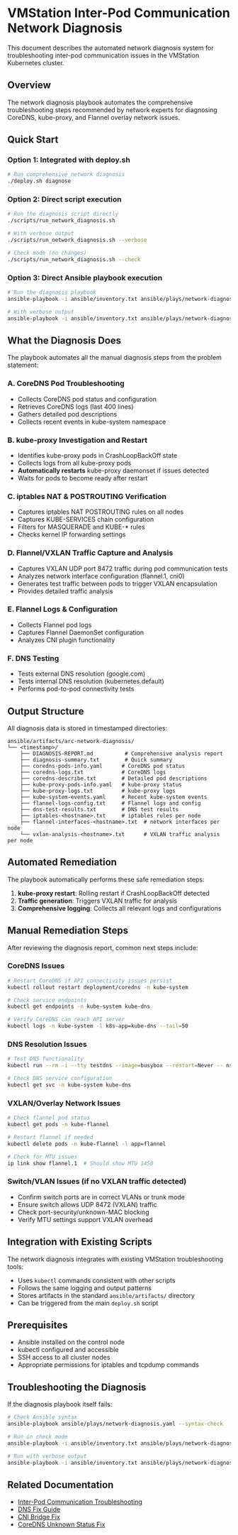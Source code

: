 # VMStation Inter-Pod Communication Network Diagnosis

This document describes the automated network diagnosis system for troubleshooting inter-pod communication issues in the VMStation Kubernetes cluster.

## Overview

The network diagnosis playbook automates the comprehensive troubleshooting steps recommended by network experts for diagnosing CoreDNS, kube-proxy, and Flannel overlay network issues.

## Quick Start

### Option 1: Integrated with deploy.sh
```bash
# Run comprehensive network diagnosis
./deploy.sh diagnose
```

### Option 2: Direct script execution
```bash
# Run the diagnosis script directly
./scripts/run_network_diagnosis.sh

# With verbose output
./scripts/run_network_diagnosis.sh --verbose

# Check mode (no changes)
./scripts/run_network_diagnosis.sh --check
```

### Option 3: Direct Ansible playbook execution
```bash
# Run the diagnosis playbook
ansible-playbook -i ansible/inventory.txt ansible/plays/network-diagnosis.yaml

# With verbose output
ansible-playbook -i ansible/inventory.txt ansible/plays/network-diagnosis.yaml -vv
```

## What the Diagnosis Does

The playbook automates all the manual diagnosis steps from the problem statement:

### A. CoreDNS Pod Troubleshooting
- Collects CoreDNS pod status and configuration
- Retrieves CoreDNS logs (last 400 lines)
- Gathers detailed pod descriptions
- Collects recent events in kube-system namespace

### B. kube-proxy Investigation and Restart
- Identifies kube-proxy pods in CrashLoopBackOff state
- Collects logs from all kube-proxy pods
- **Automatically restarts** kube-proxy daemonset if issues detected
- Waits for pods to become ready after restart

### C. iptables NAT & POSTROUTING Verification
- Captures iptables NAT POSTROUTING rules on all nodes
- Captures KUBE-SERVICES chain configuration
- Filters for MASQUERADE and KUBE-* rules
- Checks kernel IP forwarding settings

### D. Flannel/VXLAN Traffic Capture and Analysis
- Captures VXLAN UDP port 8472 traffic during pod communication tests
- Analyzes network interface configuration (flannel.1, cni0)
- Generates test traffic between pods to trigger VXLAN encapsulation
- Provides detailed traffic analysis

### E. Flannel Logs & Configuration
- Collects Flannel pod logs
- Captures Flannel DaemonSet configuration
- Analyzes CNI plugin functionality

### F. DNS Testing
- Tests external DNS resolution (google.com)
- Tests internal DNS resolution (kubernetes.default)
- Performs pod-to-pod connectivity tests

## Output Structure

All diagnosis data is stored in timestamped directories:

```
ansible/artifacts/arc-network-diagnosis/
└── <timestamp>/
    ├── DIAGNOSIS-REPORT.md          # Comprehensive analysis report
    ├── diagnosis-summary.txt        # Quick summary
    ├── coredns-pods-info.yaml      # CoreDNS pod status
    ├── coredns-logs.txt            # CoreDNS logs
    ├── coredns-describe.txt        # Detailed pod descriptions
    ├── kube-proxy-pods-info.yaml   # kube-proxy status
    ├── kube-proxy-logs.txt         # kube-proxy logs
    ├── kube-system-events.yaml     # Recent kube-system events
    ├── flannel-logs-config.txt     # Flannel logs and config
    ├── dns-test-results.txt        # DNS test results
    ├── iptables-<hostname>.txt     # iptables rules per node
    ├── flannel-interfaces-<hostname>.txt  # network interfaces per node
    └── vxlan-analysis-<hostname>.txt      # VXLAN traffic analysis per node
```

## Automated Remediation

The playbook automatically performs these safe remediation steps:

1. **kube-proxy restart**: Rolling restart if CrashLoopBackOff detected
2. **Traffic generation**: Triggers VXLAN traffic for analysis
3. **Comprehensive logging**: Collects all relevant logs and configurations

## Manual Remediation Steps

After reviewing the diagnosis report, common next steps include:

### CoreDNS Issues
```bash
# Restart CoreDNS if API connectivity issues persist
kubectl rollout restart deployment/coredns -n kube-system

# Check service endpoints
kubectl get endpoints -n kube-system kube-dns

# Verify CoreDNS can reach API server
kubectl logs -n kube-system -l k8s-app=kube-dns --tail=50
```

### DNS Resolution Issues
```bash
# Test DNS functionality
kubectl run --rm -i --tty testdns --image=busybox --restart=Never -- nslookup kubernetes.default

# Check DNS service configuration
kubectl get svc -n kube-system kube-dns
```

### VXLAN/Overlay Network Issues
```bash
# Check flannel pod status
kubectl get pods -n kube-flannel

# Restart flannel if needed
kubectl delete pods -n kube-flannel -l app=flannel

# Check for MTU issues
ip link show flannel.1  # Should show MTU 1450
```

### Switch/VLAN Issues (if no VXLAN traffic detected)
- Confirm switch ports are in correct VLANs or trunk mode
- Ensure switch allows UDP 8472 (VXLAN) traffic
- Check port-security/unknown-MAC blocking
- Verify MTU settings support VXLAN overhead

## Integration with Existing Scripts

The network diagnosis integrates with existing VMStation troubleshooting tools:

- Uses `kubectl` commands consistent with other scripts
- Follows the same logging and output patterns
- Stores artifacts in the standard `ansible/artifacts/` directory
- Can be triggered from the main `deploy.sh` script

## Prerequisites

- Ansible installed on the control node
- kubectl configured and accessible
- SSH access to all cluster nodes
- Appropriate permissions for iptables and tcpdump commands

## Troubleshooting the Diagnosis

If the diagnosis playbook itself fails:

```bash
# Check Ansible syntax
ansible-playbook ansible/plays/network-diagnosis.yaml --syntax-check

# Run in check mode
ansible-playbook -i ansible/inventory.txt ansible/plays/network-diagnosis.yaml --check

# Run with verbose output
ansible-playbook -i ansible/inventory.txt ansible/plays/network-diagnosis.yaml -vv
```

## Related Documentation

- [Inter-Pod Communication Troubleshooting](docs/fix_cluster_communication.md)
- [DNS Fix Guide](docs/dns-fix-guide.md)
- [CNI Bridge Fix](docs/CNI_BRIDGE_FIX.md)
- [CoreDNS Unknown Status Fix](docs/COREDNS_UNKNOWN_STATUS_FIX.md)